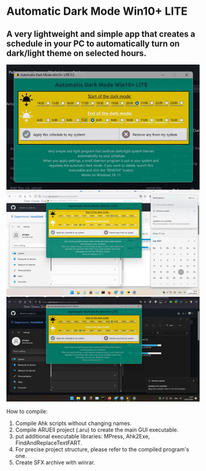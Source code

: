 # Automatic Dark Mode Win10+ LITE

## A very lightweight and simple app that creates a schedule in your PC to automatically turn on dark/light theme on selected hours.

![](https://github.com/Gaponovoz/AutoDark/blob/main/3.jpg)
![](https://github.com/Gaponovoz/AutoDark/blob/main/2.jpg)
![](https://github.com/Gaponovoz/AutoDark/blob/main/1.jpg)

How to compile:
1. Compile Ahk scripts without changing names.
2. Compile ARUEII project (.aru) to create the main GUI executable.
3. put additional executable libraries: MPress, Ahk2Exe, FindAndReplaceTextFART.
4. For precise project structure, please refer to the compiled program's one.
5. Create SFX archive with winrar.

